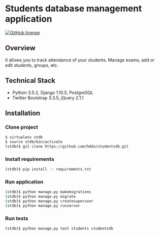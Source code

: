 # Students database management application

[![GitHub license](https://img.shields.io/badge/license-MIT-blue.svg)](LICENSE)

## Overview

It allows you to track attendance of your students. Manage exams, add or edit students, groups, etc.

## Technical Stack

- Python 3.5.2, Django 1.10.5, PostgreSQL 
- Twitter Bootstrap 3.3.5, jQuery 2.1.1

## Installation

### Clone project

```sh
$ virtualenv stdb
$ source stdb/bin/activate
(stdb)$ git clone https://github.com/hddn/studentsdb.git
```

### Install requirements

```sh
(stdb)$ pip install -r requirements.txt
```

### Run application

```sh
(stdb)$ python manage.py makemigrations
(stdb)$ python manage.py migrate
(stdb)$ python manage.py createsuperuser
(stdb)$ python manage.py runserver
```

### Run tests

```sh
(stdb)$ python manage.py test students studentsdb
```


